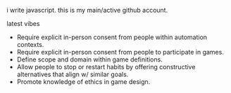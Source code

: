 i write javascript.
this is my main/active github account.

latest vibes
- Require explicit in-person consent from people within automation contexts.
- Require explicit in-person consent from people to participate in games.
- Define scope and domain within game definitions.
- Allow people to stop or restart habits by offering constructive alternatives that align w/ similar goals.
- Promote knowledge of ethics in game design.
